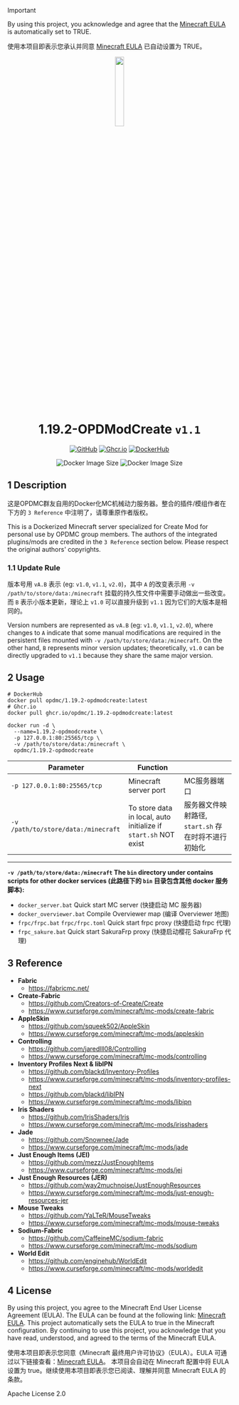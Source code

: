 > [!IMPORTANT]
> 
> By using this project, you acknowledge and agree that the [Minecraft EULA](https://account.mojang.com/documents/minecraft_eula) is automatically set to TRUE.
>
> 使用本项目即表示您承认并同意 [Minecraft EULA](https://account.mojang.com/documents/minecraft_eula) 已自动设置为 TRUE。

<div align="center">
	<img src="https://github.com/OPDMC/1.19.2-OPDModCreate/raw/main/docs/%23README/icon_320.png" width="20%"/>
    <h1>1.19.2-OPDModCreate <code>v1.1</code></h1>
	<a href='https://github.com/OPDMC/1.19.2-OPDModCreate'><img src="https://img.shields.io/badge/-GitHub-3A3A3A?style=flat&amp;logo=GitHub&amp;logoColor=white" referrerpolicy="no-referrer" alt="GitHub"></a>
	<a href='https://github.com/OPDMC/1.19.2-OPDModCreate/pkgs/container/1.19.2-opdmodcreate'><img src="https://img.shields.io/badge/Ghcr.io-v1.1-555555?labelColor=8957E5&style=flat&amp;logo=GitHub&amp;logoColor=white" referrerpolicy="no-referrer" alt="Ghcr.io"></a>
	<a href='https://hub.docker.com/r/opdmc/1.19.2-opdmodcreate'><img src="https://img.shields.io/badge/DockerHub-v1.1-555555?labelColor=1c90ed&style=flat&amp;logo=Docker&amp;logoColor=white" referrerpolicy="no-referrer" alt="DockerHub"></a>

![Docker Image Size](https://img.shields.io/docker/image-size/opdmc/1.19.2-opdmodcreate?arch=amd64&label=AMD64&color=006688) ![Docker Image Size](https://img.shields.io/docker/image-size/opdmc/1.19.2-opdmodcreate?arch=arm64&label=ARM64&color=008866)
  </tr>
</div>


## 1 Description

这是OPDMC群友自用的Docker化MC机械动力服务器。整合的插件/模组作者在下方的 `3 Reference` 中注明了，请尊重原作者版权。

This is a Dockerized Minecraft server specialized for Create Mod for personal use by OPDMC group members. The authors of the integrated plugins/mods are credited in the `3 Reference` section below. Please respect the original authors' copyrights.

### 1.1 Update Rule

版本号用 `vA.B` 表示 (eg: `v1.0`, `v1.1`, `v2.0`)，其中 `A` 的改变表示用 `-v /path/to/store/data:/minecraft` 挂载的持久性文件中需要手动做出一些改变。而 `B` 表示小版本更新，理论上 `v1.0` 可以直接升级到 `v1.1` 因为它们的大版本是相同的。

Version numbers are represented as `vA.B` (eg: `v1.0`, `v1.1`, `v2.0`), where changes to `A` indicate that some manual modifications are required in the persistent files mounted with `-v /path/to/store/data:/minecraft`. On the other hand, `B` represents minor version updates; theoretically, `v1.0` can be directly upgraded to `v1.1` because they share the same major version.

## 2 Usage

```shell
# DockerHub
docker pull opdmc/1.19.2-opdmodcreate:latest
# Ghcr.io
docker pull ghcr.io/opdmc/1.19.2-opdmodcreate:latest
```

```shell
docker run -d \
  --name=1.19.2-opdmodcreate \
  -p 127.0.0.1:80:25565/tcp \
  -v /path/to/store/data:/minecraft \
  opdmc/1.19.2-opdmodcreate
```

| Parameter                             | Function                                                        |                                  |
|---------------------------------------|-----------------------------------------------------------------|----------------------------------|
| `-p 127.0.0.1:80:25565/tcp`           | Minecraft server port                                           | MC服务器端口                          |
| `-v /path/to/store/data:/minecraft`   | To store data in local, auto initialize if `start.sh` NOT exist | 服务器文件映射路径, `start.sh` 存在时将不进行初始化 |

---

**`-v /path/to/store/data:/minecraft` The `bin` directory under contains scripts for other docker services (此路径下的 `bin` 目录包含其他 docker 服务脚本):**

- `docker_server.bat` Quick start MC server (快捷启动 MC 服务器)
- `docker_overviewer.bat` Compile Overviewer map (编译 Overviewer 地图)
- `frpc/frpc.bat` `frpc/frpc.toml` Quick start frpc proxy (快捷启动 frpc 代理)
- `frpc_sakure.bat` Quick start SakuraFrp proxy (快捷启动樱花 SakuraFrp 代理)


## 3 Reference

- **Fabric**
  - https://fabricmc.net/
- **Create-Fabric**
  - https://github.com/Creators-of-Create/Create
  - https://www.curseforge.com/minecraft/mc-mods/create-fabric
- **AppleSkin**
  - https://github.com/squeek502/AppleSkin
  - https://www.curseforge.com/minecraft/mc-mods/appleskin
- **Controlling**
  - https://github.com/jaredlll08/Controlling
  - https://www.curseforge.com/minecraft/mc-mods/controlling
- **Inventory Profiles Next & libIPN**
  - https://github.com/blackd/Inventory-Profiles
  - https://www.curseforge.com/minecraft/mc-mods/inventory-profiles-next
  - https://github.com/blackd/libIPN
  - https://www.curseforge.com/minecraft/mc-mods/libipn
- **Iris Shaders**
  - https://github.com/IrisShaders/Iris
  - https://www.curseforge.com/minecraft/mc-mods/irisshaders
- **Jade**
  - https://github.com/Snownee/Jade
  - https://www.curseforge.com/minecraft/mc-mods/jade
- **Just Enough Items (JEI)**
  - https://github.com/mezz/JustEnoughItems
  - https://www.curseforge.com/minecraft/mc-mods/jei
- **Just Enough Resources (JER)**
  - https://github.com/way2muchnoise/JustEnoughResources
  - https://www.curseforge.com/minecraft/mc-mods/just-enough-resources-jer
- **Mouse Tweaks**
  - https://github.com/YaLTeR/MouseTweaks
  - https://www.curseforge.com/minecraft/mc-mods/mouse-tweaks
- **Sodium-Fabric**
  - https://github.com/CaffeineMC/sodium-fabric
  - https://www.curseforge.com/minecraft/mc-mods/sodium
- **World Edit**
  - https://github.com/enginehub/WorldEdit
  - https://www.curseforge.com/minecraft/mc-mods/worldedit


## 4 License

By using this project, you agree to the Minecraft End User License Agreement (EULA). The EULA can be found at the following link: [Minecraft EULA](https://account.mojang.com/documents/minecraft_eula).  This project automatically sets the EULA to true in the Minecraft configuration. By continuing to use this project, you acknowledge that you have read, understood, and agreed to the terms of the Minecraft EULA.

使用本项目即表示您同意《Minecraft 最终用户许可协议》（EULA）。EULA 可通过以下链接查看：[Minecraft EULA](https://account.mojang.com/documents/minecraft_eula)。 本项目会自动在 Minecraft 配置中将 EULA 设置为 true。继续使用本项目即表示您已阅读、理解并同意 Minecraft EULA 的条款。

Apache License 2.0
